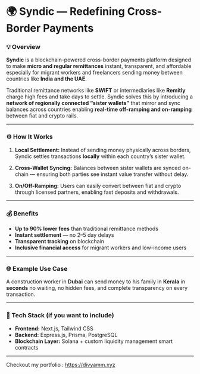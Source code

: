  
# 🌍 Syndic — Redefining Cross-Border Payments

### 💡 Overview

**Syndic** is a blockchain-powered cross-border payments platform designed to make **micro and regular remittances** instant, transparent, and affordable  especially for migrant workers and freelancers sending money between countries like **India and the UAE**.

Traditional remittance networks like **SWIFT** or intermediaries like **Remitly** charge high fees and take days to settle. Syndic solves this by introducing a **network of regionally connected “sister wallets”** that mirror and sync balances across countries  enabling **real-time off-ramping and on-ramping** between fiat and crypto rails.

---

### ⚙️ How It Works

1. **Local Settlement:**
   Instead of sending money physically across borders, Syndic settles transactions **locally** within each country’s sister wallet.

2. **Cross-Wallet Syncing:**
   Balances between sister wallets are synced on-chain — ensuring both parties see instant value transfer without delay.

3. **On/Off-Ramping:**
   Users can easily convert between fiat and crypto through licensed partners, enabling fast deposits and withdrawals.

---

### 💰 Benefits

* **Up to 90% lower fees** than traditional remittance methods
* **Instant settlement** — no 2–5 day delays
* **Transparent tracking** on blockchain
* **Inclusive financial access** for migrant workers and low-income users

---

### 🌐 Example Use Case

A construction worker in **Dubai** can send money to his family in **Kerala** in **seconds**  no waiting, no hidden fees, and complete transparency on every transaction.

---

### 🧠 Tech Stack (if you want to include)

* **Frontend:** Next.js, Tailwind CSS
* **Backend:** Express.js, Prisma, PostgreSQL
* **Blockchain Layer:** Solana + custom liquidity management smart contracts
---

Checkout my portfolio : https://divyamm.xyz

